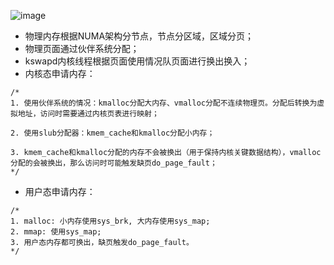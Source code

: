 
![image](https://piachh.cn/show?pic=pics/mem_manage.png)

- 物理内存根据NUMA架构分节点，节点分区域，区域分页；
- 物理页面通过伙伴系统分配；
- kswapd内核线程根据页面使用情况队页面进行换出换入；
- 内核态申请内存：
```
/*
1. 使用伙伴系统的情况：kmalloc分配大内存、vmalloc分配不连续物理页。分配后转换为虚拟地址，访问时需要通过内核页表进行映射；

2. 使用slub分配器：kmem_cache和kmalloc分配小内存；

3. kmem_cache和kmalloc分配的内存不会被换出（用于保持内核关键数据结构），vmalloc分配的会被换出，那么访问时可能触发缺页do_page_fault；
*/
```

- 用户态申请内存：
```
/*
1. malloc: 小内存使用sys_brk, 大内存使用sys_map;
2. mmap: 使用sys_map;
3. 用户态内存都可换出，缺页触发do_page_fault。
*/
```